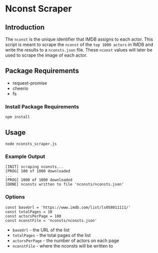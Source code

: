 # Nconst Scraper

## Introduction

The `nconst` is the unique identifier that IMDB assigns to each actor. This
script is meant to scrape the `nconst` of the `top 1000 actors` in IMDB and
write the results to a `nconsts.json` file. These `nconst` values will later be
used to scrape the image of each actor.

## Package Requirements

- request-promise
- cheerio
- fs

### Install Package Requirements

```
npm install
```

## Usage

```
node nconsts_scraper.js
```

### Example Output

```
[INIT] scraping nconsts...
[PROG] 100 of 1000 downloaded
...
[PROG] 1000 of 1000 downloaded
[DONE] nconsts written to file 'nconsts/nconsts.json'
```

### Options

```
const baseUrl = 'https://www.imdb.com/list/ls058011111/'
const totalPages = 10
const actorsPerPage = 100
const nconstFile = 'nconsts/nconsts.json'
```

- `baseUrl` - the URL of the list
- `totalPages` - the total pages of the list
- `actorsPerPage` - the number of actors on each page
- `nconstFile` - where the nconsts will be written to
